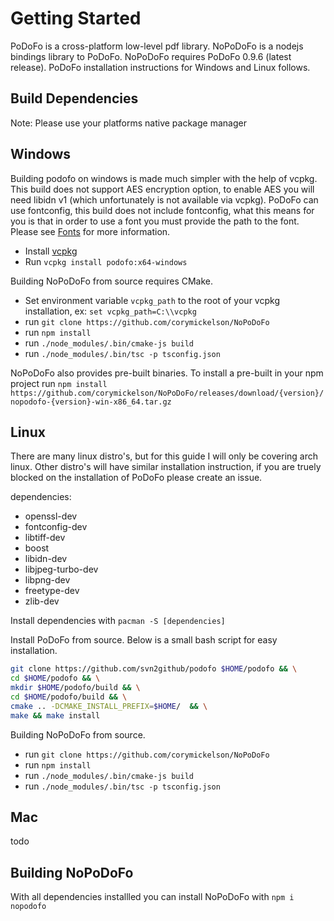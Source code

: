 # Getting Started
PoDoFo is a cross-platform low-level pdf library. NoPoDoFo is a nodejs bindings library to PoDoFo.
NoPoDoFo requires PoDoFo 0.9.6 (latest release). PoDoFo installation instructions for Windows and Linux follows.

## Build Dependencies

Note: Please use your platforms native package manager

## Windows


Building podofo on windows is made much simpler with the help of vcpkg. 
This build does not support AES encryption option, to enable AES you will need libidn v1 (which unfortunately is not available via vcpkg).
PoDoFo can use fontconfig, this build does not include fontconfig, what this means for you is that in order to use a font you must provide the
path to the font. Please see [Fonts](https://github.com/corymickelson/NoPoDoFo/tree/master/guides/font.md) for more information.
 - Install [vcpkg](https://github.com/Microsoft/vcpkg)
 - Run `vcpkg install podofo:x64-windows`

Building NoPoDoFo from source requires CMake.
 - Set environment variable `vcpkg_path` to the root of your vcpkg installation, ex: `set vcpkg_path=C:\\vcpkg`
 - run `git clone https://github.com/corymickelson/NoPoDoFo`
 - run `npm install`
 - run `./node_modules/.bin/cmake-js build`
 - run `./node_modules/.bin/tsc -p tsconfig.json`

NoPoDoFo also provides pre-built binaries. To install a pre-built in your npm project run `npm install https://github.com/corymickelson/NoPoDoFo/releases/download/{version}/nopodofo-{version}-win-x86_64.tar.gz`

## Linux

There are many linux distro's, but for this guide I will only be covering arch linux. Other distro's will have similar
installation instruction, if you are truely blocked on the installation of PoDoFo please create an issue.

dependencies:
 - openssl-dev
 - fontconfig-dev
 - libtiff-dev
 - boost
 - libidn-dev
 - libjpeg-turbo-dev
 - libpng-dev
 - freetype-dev
 - zlib-dev

Install dependencies with `pacman -S [dependencies]`

Install PoDoFo from source.
Below is a small bash script for easy installation.
```bash 
git clone https://github.com/svn2github/podofo $HOME/podofo && \
cd $HOME/podofo && \
mkdir $HOME/podofo/build && \
cd $HOME/podofo/build && \
cmake .. -DCMAKE_INSTALL_PREFIX=$HOME/  && \
make && make install
```

Building NoPoDoFo from source.
 - run `git clone https://github.com/corymickelson/NoPoDoFo`
 - run `npm install`
 - run `./node_modules/.bin/cmake-js build`
 - run `./node_modules/.bin/tsc -p tsconfig.json`

## Mac
todo

## Building NoPoDoFo

With all dependencies installled you can install NoPoDoFo with `npm i nopodofo`
